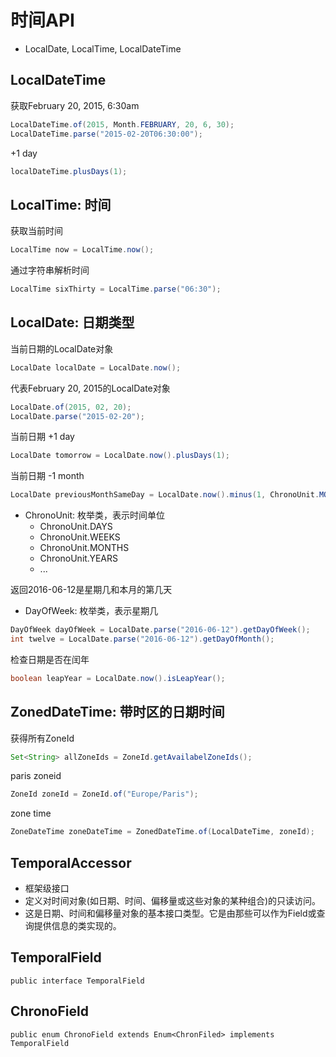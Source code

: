 # 时间API

- LocalDate, LocalTime, LocalDateTime

## LocalDateTime

获取February 20, 2015, 6:30am

```java
LocalDateTime.of(2015, Month.FEBRUARY, 20, 6, 30);
LocalDateTime.parse("2015-02-20T06:30:00");
```

+1 day

```java
localDateTime.plusDays(1);
```

## LocalTime: 时间

获取当前时间

```java
LocalTime now = LocalTime.now();
```

通过字符串解析时间

```java
LocalTime sixThirty = LocalTime.parse("06:30");
```

## LocalDate: 日期类型

当前日期的LocalDate对象

```java
LocalDate localDate = LocalDate.now();
```
代表February 20, 2015的LocalDate对象

```java
LocalDate.of(2015, 02, 20);
LocalDate.parse("2015-02-20");
```

当前日期 +1 day

```java
LocalDate tomorrow = LocalDate.now().plusDays(1);
```

当前日期 -1 month

```java
LocalDate previousMonthSameDay = LocalDate.now().minus(1, ChronoUnit.MONTHS);
```

- ChronoUnit: 枚举类，表示时间单位
  - ChronoUnit.DAYS
  - ChronoUnit.WEEKS
  - ChronoUnit.MONTHS
  - ChronoUnit.YEARS
  - ...

返回2016-06-12是星期几和本月的第几天

- DayOfWeek: 枚举类，表示星期几

```java
DayOfWeek dayOfWeek = LocalDate.parse("2016-06-12").getDayOfWeek();
int twelve = LocalDate.parse("2016-06-12").getDayOfMonth();
```

检查日期是否在闰年

```java
boolean leapYear = LocalDate.now().isLeapYear();
```

## ZonedDateTime: 带时区的日期时间

获得所有ZoneId

```java
Set<String> allZoneIds = ZoneId.getAvailabelZoneIds();
```
paris zoneid

```java
ZoneId zoneId = ZoneId.of("Europe/Paris");
```
zone time

```java
ZoneDateTime zoneDateTime = ZonedDateTime.of(LocalDateTime, zoneId);
```

## TemporalAccessor

- 框架级接口
- 定义对时间对象(如日期、时间、偏移量或这些对象的某种组合)的只读访问。
- 这是日期、时间和偏移量对象的基本接口类型。它是由那些可以作为Field或查询提供信息的类实现的。

## TemporalField

`public interface TemporalField`

## ChronoField

`public enum ChronoField extends Enum<ChronFiled> implements TemporalField`
